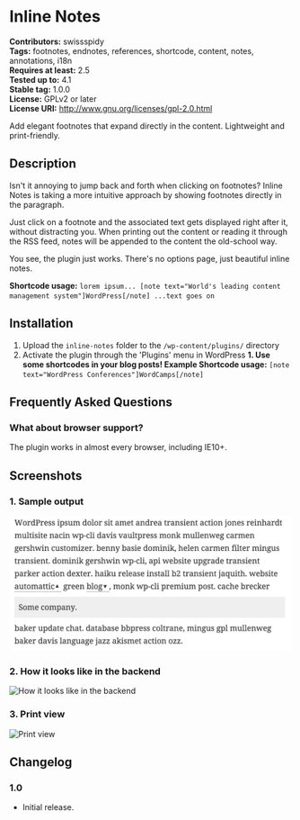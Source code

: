 # Inline Notes #
**Contributors:** swissspidy  
**Tags:** footnotes, endnotes, references, shortcode, content, notes, annotations, i18n  
**Requires at least:** 2.5  
**Tested up to:** 4.1  
**Stable tag:** 1.0.0  
**License:** GPLv2 or later  
**License URI:** http://www.gnu.org/licenses/gpl-2.0.html  

Add elegant footnotes that expand directly in the content. Lightweight and print-friendly.

## Description ##

Isn't it annoying to jump back and forth when clicking on footnotes? Inline Notes is taking a more intuitive approach by showing footnotes directly in the paragraph.

Just click on a footnote and the associated text gets displayed right after it, without distracting you. When printing out the content or reading it through the RSS feed, notes will be appended to the content the old-school way.

You see, the plugin just works. There's no options page, just beautiful inline notes.

**Shortcode usage:** `lorem ipsum... [note text="World's leading content management system"]WordPress[/note] ...text goes on`  

## Installation ##

1. Upload the `inline-notes` folder to the `/wp-content/plugins/` directory
1. Activate the plugin through the 'Plugins' menu in WordPress
**1. Use some shortcodes in your blog posts! Example Shortcode usage:** `[note text="WordPress Conferences"]WordCamps[/note]`  

## Frequently Asked Questions ##

### What about browser support? ###

The plugin works in almost every browser, including IE10+.

## Screenshots ##

### 1. Sample output ###
![Sample output](https://raw.githubusercontent.com/swissspidy/inline-notes/master/screenshot-1.png)


### 2. How it looks like in the backend ###
![How it looks like in the backend](https://raw.githubusercontent.com/swissspidy/inline-notes/master/screenshot-2.png)


### 3. Print view ###
![Print view](https://raw.githubusercontent.com/swissspidy/inline-notes/master/screenshot-3.png)


## Changelog ##

### 1.0 ###
* Initial release.